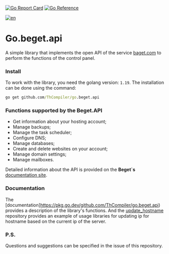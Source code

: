 [![Go Report Card](https://goreportcard.com/badge/github.com/ThCompiler/go.beget.api)](https://goreportcard.com/report/github.com/ThCompiler/go.beget.api)
[![Go Reference](https://pkg.go.dev/badge/github.com/ThCompiler/go.beget.api.svg)](https://pkg.go.dev/github.com/ThCompiler/go.beget.api)


[![en](https://img.shields.io/badge/lang-ru-green.svg)](./README-RU.md)

# Go.beget.api

A simple library that implements the open API of the service [baget.com](https://beget.com/)
to perform the functions of the control panel.

### Install

To work with the library, you need the golang version: ``1.19``. The installation can be done using the command:

```cmd
go get github.com/ThCompiler/go.beget.api
```

### Functions supported by the Beget.API

* Get information about your hosting account;
* Manage backups;
* Manage the task scheduler;
* Configure DNS;
* Manage databases;
* Create and delete websites on your account;
* Manage domain settings;
* Manage mailboxes.

Detailed information about the API is provided on the **Beget`s** [documentation site](https://beget.com/ru/kb/api/beget-api).

### Documentation

The [documentation]https://pkg.go.dev/github.com/ThCompiler/go.beget.api) provides a description of the library's functions.
And the [update_hostname](https://github.com/ThCompiler/update_hostname) repository provides an example of usage libraries
for updating ip for hostname based on the current ip of the server.

### P.S.

Questions and suggestions can be specified in the issue of this repository.